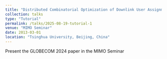 ```yaml
---
title: "Distributed Combinatorial Optimization of Downlink User Assignment in mmWave Cell-free Massive MIMO Using Graph Neural Networks"
collection: talks
type: "Tutorial"
permalink: /talks/2025-08-19-tutorial-1
venue: "MIMO Seminar"
date: 2013-03-01
location: "Tsinghua University, Beijing, China"
---
```



Present the GLOBECOM 2024 paper in the MIMO Seminar
